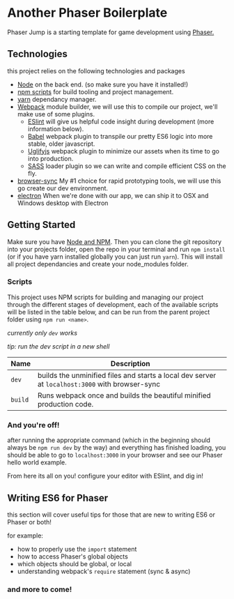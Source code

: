 # Another Phaser Boilerplate

Phaser Jump is a starting template for game development using [Phaser.](http://phaser.io/)

## Technologies
this project relies on the following technologies and packages
- [Node](https://nodejs.org/) on the back end. (so make sure you have it installed!)
- [npm scripts](https://docs.npmjs.com/misc/scripts) for build tooling and project management.
- [yarn](https://yarnpkg.com/) dependancy manager.
- [Webpack](https://webpack.github.io/) module builder, we will use this to compile our project, we'll make use of some plugins.
    - [ESlint](http://eslint.org/) will give us helpful code insight during development (more information below).
    - [Babel](https://babeljs.io/) webpack plugin to transpile our pretty ES6 logic into more stable, older javascript.
    - [Uglifyjs](https://github.com/mishoo/UglifyJS) webpack plugin to minimize our assets when its time to go into production.
    - [SASS](http://sass-lang.com/) loader plugin so we can write and compile efficient CSS on the fly.
- [browser-sync](https://www.browsersync.io/) My #1 choice for rapid prototyping tools, we will use this go create our dev environment.
- [electron](http://electron.atom.io/) When we're done with our app, we can ship it to OSX and Windows desktop with Electron

## Getting Started

Make sure you have [Node and NPM](https://nodejs.org/en/). Then you can clone the git repository into your projects folder, open the repo in your terminal and run `npm install` (or if you have yarn installed globally you can just run `yarn`). This will install all project dependancies and create your node_modules folder.

### Scripts

This project uses NPM scripts for building and managing our project through the different stages of development, each of the available scripts will be listed in the table below, and can be run from the parent project folder using `npm run <name>`.

*currently only `dev` works*

*tip: run the dev script in a new shell*

|Name         |Description                                                     |
|-------------|----------------------------------------------------------------|
|`dev`        |builds the unminified files and starts a local dev server at `localhost:3000` with browser-sync|
|`build`      |Runs webpack once and builds the beautiful minified production code.|


### And you're off!

after running the appropriate command (which in the beginning should always be `npm run dev` by the way) and everything has finished loading, you should be able to go to `localhost:3000` in your browser and see our Phaser hello world example.

From here its all on you! configure your editor with ESlint, and dig in!

## Writing ES6 for Phaser

this section will cover useful tips for those that are new to writing ES6 or Phaser or both!

for example: 

- how to properly use the `import` statement
- how to access Phaser's global objects
- which objects should be global, or local
- understanding webpack's `require` statement (sync & async)

### and more to come!
